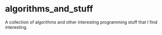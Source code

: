 # algorithms_and_stuff

A collection of algorithms and other interesting programming stuff
that I find interesting.
